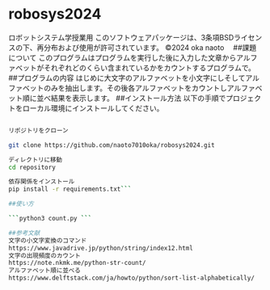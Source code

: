 # robosys2024
ロボットシステム学授業用
  このソフトウェアパッケージは、3条項BSDライセンスの下、再分布および使用が許可されています。
 ©2024 oka naoto　
  ##課題について
  このプログラムはプログラムを実行した後に入力した文章からアルファベットがそれぞれどのくらい含まれているかをカウントするプログラムで。
  ##プログラムの内容
  はじめに大文字のアルファベットを小文字にしそしてアルファベットのみを抽出します。その後各アルファベットをカウントしアルファベット順に並べ結果を表示します。
  ##インストール方法
  以下の手順でプロジェクトをローカル環境にインストールしてください。

```bash

リポジトリをクローン

git clone https://github.com/naoto7010oka/robosys2024.git

ディレクトリに移動
cd repository

依存関係をインストール
pip install -r requirements.txt```

##使い方

```python3 count.py ```

##参考文献
文字の小文字変換のコマンド
https://www.javadrive.jp/python/string/index12.html
文字の出現頻度のカウント
https://note.nkmk.me/python-str-count/
アルファベット順に並べる
https://www.delftstack.com/ja/howto/python/sort-list-alphabetically/
